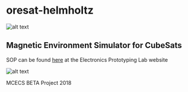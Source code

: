 # oresat-helmholtz

![alt text](https://user-images.githubusercontent.com/33878769/50576984-cde2d900-0dd2-11e9-8117-1c2e21f85c7d.png)

## Magnetic Environment Simulator for CubeSats

SOP can be found [here](http://psu-epl.github.io/doc/equip/testing/ETL/) at the Electronics Prototyping Lab website

![alt text](https://user-images.githubusercontent.com/33878769/48651456-dfe9f300-e9af-11e8-9a90-02227cccc314.jpg)

MCECS BETA Project 2018
